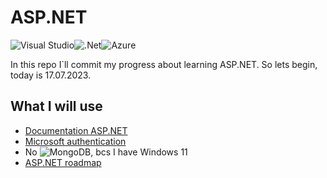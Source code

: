 # ASP.NET
![Visual Studio](https://img.shields.io/badge/Visual%20Studio-5C2D91.svg?style=for-the-badge&logo=visual-studio&logoColor=white)![.Net](https://img.shields.io/badge/.NET-5C2D91?style=for-the-badge&logo=.net&logoColor=white)![Azure](https://img.shields.io/badge/azure-%230072C6.svg?style=for-the-badge&logo=microsoftazure&logoColor=white)

In this repo I`ll commit my progress about learning ASP.NET. So lets begin, today is 17.07.2023.

## What I will use
- [Documentation ASP.NET](https://learn.microsoft.com/en-us/aspnet/core/?view=aspnetcore-7.0)
- [Microsoft authentication](https://learn.microsoft.com/en-us/aspnet/core/security/authentication/social/?view=aspnetcore-7.0&tabs=visual-studio)
- No ![MongoDB](https://img.shields.io/badge/MongoDB-%234ea94b.svg?style=for-the-badge&logo=mongodb&logoColor=white), bcs I have Windows 11
- [ASP.NET roadmap](https://roadmap.sh/aspnet-core)
